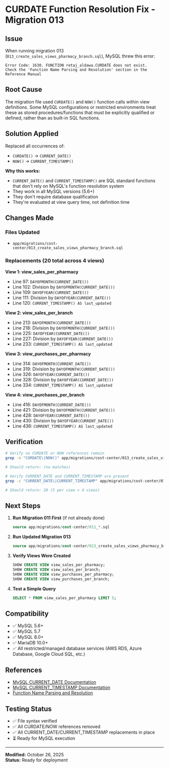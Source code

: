 # CURDATE Function Resolution Fix - Migration 013

## Issue

When running migration 013 (`013_create_sales_views_pharmacy_branch.sql`), MySQL threw this error:

```
Error Code: 1630. FUNCTION retaj_aldawa.CURDATE does not exist.
Check the 'Function Name Parsing and Resolution' section in the Reference Manual
```

## Root Cause

The migration file used `CURDATE()` and `NOW()` function calls within view definitions. Some MySQL configurations or restricted environments treat these as stored procedures/functions that must be explicitly qualified or defined, rather than as built-in SQL functions.

## Solution Applied

Replaced all occurrences of:

- `CURDATE()` → `CURRENT_DATE()`
- `NOW()` → `CURRENT_TIMESTAMP()`

**Why this works:**

- `CURRENT_DATE()` and `CURRENT_TIMESTAMP()` are SQL standard functions that don't rely on MySQL's function resolution system
- They work in all MySQL versions (5.6+)
- They don't require database qualification
- They're evaluated at view query time, not definition time

## Changes Made

### Files Updated

- `app/migrations/cost-center/013_create_sales_views_pharmacy_branch.sql`

### Replacements (20 total across 4 views)

**View 1: view_sales_per_pharmacy**

- Line 97: `DAYOFMONTH(CURRENT_DATE())`
- Line 102: Division by `DAYOFMONTH(CURRENT_DATE())`
- Line 109: `DAYOFYEAR(CURRENT_DATE())`
- Line 111: Division by `DAYOFYEAR(CURRENT_DATE())`
- Line 120: `CURRENT_TIMESTAMP() AS last_updated`

**View 2: view_sales_per_branch**

- Line 213: `DAYOFMONTH(CURRENT_DATE())`
- Line 218: Division by `DAYOFMONTH(CURRENT_DATE())`
- Line 225: `DAYOFYEAR(CURRENT_DATE())`
- Line 227: Division by `DAYOFYEAR(CURRENT_DATE())`
- Line 233: `CURRENT_TIMESTAMP() AS last_updated`

**View 3: view_purchases_per_pharmacy**

- Line 314: `DAYOFMONTH(CURRENT_DATE())`
- Line 319: Division by `DAYOFMONTH(CURRENT_DATE())`
- Line 326: `DAYOFYEAR(CURRENT_DATE())`
- Line 328: Division by `DAYOFYEAR(CURRENT_DATE())`
- Line 334: `CURRENT_TIMESTAMP() AS last_updated`

**View 4: view_purchases_per_branch**

- Line 416: `DAYOFMONTH(CURRENT_DATE())`
- Line 421: Division by `DAYOFMONTH(CURRENT_DATE())`
- Line 428: `DAYOFYEAR(CURRENT_DATE())`
- Line 430: Division by `DAYOFYEAR(CURRENT_DATE())`
- Line 436: `CURRENT_TIMESTAMP() AS last_updated`

## Verification

```bash
# Verify no CURDATE or NOW references remain
grep -n "CURDATE\|NOW()" app/migrations/cost-center/013_create_sales_views_pharmacy_branch.sql

# Should return: (no matches)

# Verify CURRENT_DATE and CURRENT_TIMESTAMP are present
grep -c "CURRENT_DATE\|CURRENT_TIMESTAMP" app/migrations/cost-center/013_create_sales_views_pharmacy_branch.sql

# Should return: 20 (5 per view × 4 views)
```

## Next Steps

1. **Run Migration 011 First** (if not already done)

   ```sql
   source app/migrations/cost-center/011_*.sql
   ```

2. **Run Updated Migration 013**

   ```sql
   source app/migrations/cost-center/013_create_sales_views_pharmacy_branch.sql
   ```

3. **Verify Views Were Created**

   ```sql
   SHOW CREATE VIEW view_sales_per_pharmacy;
   SHOW CREATE VIEW view_sales_per_branch;
   SHOW CREATE VIEW view_purchases_per_pharmacy;
   SHOW CREATE VIEW view_purchases_per_branch;
   ```

4. **Test a Simple Query**
   ```sql
   SELECT * FROM view_sales_per_pharmacy LIMIT 5;
   ```

## Compatibility

- ✅ MySQL 5.6+
- ✅ MySQL 5.7
- ✅ MySQL 8.0+
- ✅ MariaDB 10.0+
- ✅ All restricted/managed database services (AWS RDS, Azure Database, Google Cloud SQL, etc.)

## References

- [MySQL CURRENT_DATE Documentation](https://dev.mysql.com/doc/refman/8.0/en/date-and-time-functions.html#function_current-date)
- [MySQL CURRENT_TIMESTAMP Documentation](https://dev.mysql.com/doc/refman/8.0/en/date-and-time-functions.html#function_current-timestamp)
- [Function Name Parsing and Resolution](https://dev.mysql.com/doc/refman/8.0/en/function-resolution.html)

## Testing Status

- ✅ File syntax verified
- ✅ All CURDATE/NOW references removed
- ✅ All CURRENT_DATE/CURRENT_TIMESTAMP replacements in place
- ⏳ Ready for MySQL execution

---

**Modified:** October 26, 2025  
**Status:** Ready for deployment
